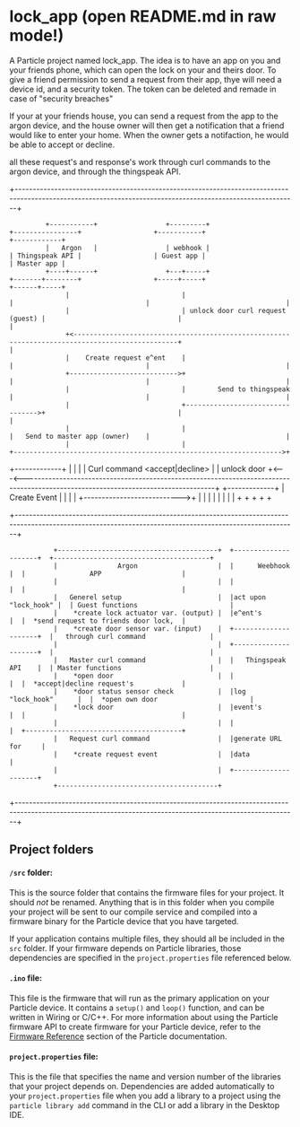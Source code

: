 # lock_app (open README.md in raw mode!)

A Particle project named lock_app.
The idea is to have an app on you and your friends phone, which can open the lock on your and theirs door.
To give a friend permission to send a request from their app, thye will need a device id, and a security token.
The token can be deleted and remade in case of "security breaches"

If your at your friends house, you can send a request from the app to the argon device,
and the house owner will then get a notification that a friend would like to enter your home.
When the owner gets a notifaction, he would be able to accept or decline.

all these request's and response's work through curl commands to the argon device, and through the thingspeak API.


+------------------------------------------------------------------------------------------------------------------------------------------------------------+

             +-----------+                 +---------+                    +----------------+                  +-----------+                     +------------+
             |   Argon   |                 | webhook |                    | Thingspeak API |                  | Guest app |                     | Master app |
             +----+------+                 +---+-----+                    +-------+--------+                  +-----+-----+                     +------+-----+
                  |                            |                                  |                                 |                                  |
                  |                            | unlock door curl request (guest) |                                 |                                  |
                  +<------------------------------------------------------------------------------------------------+                                  |
                  |    Create request e^ent    |                                  |                                 |                                  |
                  +--------------------------->+                                  |                                 |                                  |
                  |                            |        Send to thingspeak        |                                 |                                  |
                  |                            +--------------------------------->+                                 |                                  |
                  |                            |                                  |   Send to master app (owner)    |                                  |
                  |                            |                                  +------------------------------------------------------------------->+
+-------------+   |                            |                                  |                                 |  Curl command <accept|decline>   |
| unlock door +<---<-----------------------------------------------------------------------------------------------------------------------------------+
+-------------+   |   Create Event <status>    |                                  |                                 |                                  |
                  +--------------------------->+                                  |                                 |                                  |
                  |                            |                                  |                                 |                                  |
                  +                            +                                  +                                 +                                  +

+------------------------------------------------------------------------------------------------------------------------------------------------------------+

               +----------------------------------------+  +---------------------+  +---------------------------------------+
               |               Argon                    |  |      Weebhook       |  |                APP                    |
               |                                        |  |                     |  |                                       |
               |   Generel setup                        |  |act upon "lock_hook" |  | Guest functions                       |
               |    *create lock actuator var. (output) |  |e^ent's              |  |  *send request to friends door lock,  |
               |    *create door sensor var. (input)    |  +---------------------+  |   through curl command                |
               |                                        |  +---------------------+  |                                       |
               |   Master curl command                  |  |   Thingspeak API    |  | Master functions                      |
               |    *open door                          |  |                     |  |  *accept|decline request's            |
               |    *door status sensor check           |  |log "lock_hook"      |  |  *open own door                       |
               |    *lock door                          |  |event's              |  |                                       |
               |                                        |  |                     |  +---------------------------------------+
               |   Request curl command                 |  |generate URL for     |
               |    *create request event               |  |data                 |
               |                                        |  +---------------------+
               +----------------------------------------+

+------------------------------------------------------------------------------------------------------------------------------------------------------------+




## Project folders

#### ```/src``` folder:  
This is the source folder that contains the firmware files for your project. It should *not* be renamed. 
Anything that is in this folder when you compile your project will be sent to our compile service and compiled into a firmware binary for the Particle device that you have targeted.

If your application contains multiple files, they should all be included in the `src` folder. If your firmware depends on Particle libraries, those dependencies are specified in the `project.properties` file referenced below.

#### ```.ino``` file:
This file is the firmware that will run as the primary application on your Particle device. It contains a `setup()` and `loop()` function, and can be written in Wiring or C/C++. For more information about using the Particle firmware API to create firmware for your Particle device, refer to the [Firmware Reference](https://docs.particle.io/reference/firmware/) section of the Particle documentation.

#### ```project.properties``` file:  
This is the file that specifies the name and version number of the libraries that your project depends on. Dependencies are added automatically to your `project.properties` file when you add a library to a project using the `particle library add` command in the CLI or add a library in the Desktop IDE.

